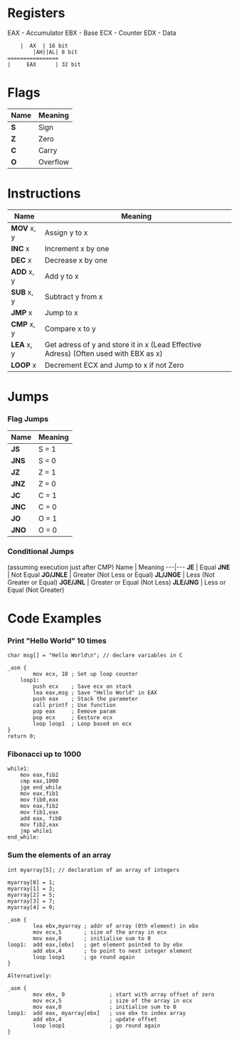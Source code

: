 # Registers
 
EAX - Accumulator
EBX - Base
ECX - Counter
EDX - Data

```
	|  AX  | 16 bit
        |AH||AL| 8 bit
================
|     EAX      | 32 bit
```



# Flags

Name | Meaning
---|---
**S** | Sign
**Z** | Zero
**C** | Carry
**O** | Overflow


# Instructions

Name | Meaning
---|---
**MOV** x, y | Assign y to x
**INC** x    | Increment x by one
**DEC** x    | Decrease x by one
**ADD** x, y | Add y to x
**SUB** x, y | Subtract y from x
**JMP** x    | Jump to x
**CMP** x, y | Compare x to y
**LEA** x, y | Get adress of y and store it in x (Lead Effective Adress) (Often used with EBX as x)
**LOOP** x   | Decrement ECX and Jump to x if not Zero


# Jumps

### Flag Jumps

Name | Meaning
---|---
**JS** | S = 1
**JNS** | S = 0
**JZ** | Z = 1
**JNZ** | Z = 0
**JC** | C = 1
**JNC** | C = 0
**JO** | O = 1
**JNO** | O = 0

### Conditional Jumps
(assuming execution just after CMP)
Name | Meaning
---|---
**JE** | Equal
**JNE** | Not Equal
**JG/JNLE** | Greater (Not Less or Equal)
**JL/JNGE** | Less (Not Greater or Equal)
**JGE/JNL** | Greater or Equal (Not Less)
**JLE/JNG** | Less or Equal (Not Greater)



# Code Examples

### Print "Hello World" 10 times
```
char msg[] = "Hello World\n"; // declare variables in C

_asm {
		mov ecx, 10 ; Set up loop counter
	loop1: 	
		push ecx 	; Save ecx on stack
		lea eax,msg ; Save "Hello World" in EAX
		push eax 	; Stack the parameter
		call printf ; Use function
		pop eax 	; Eemove param
		pop ecx 	; Eestore ecx
		loop loop1 	; Loop based on ecx
}
return 0;
```
### Fibonacci up to 1000
```
while1:
	mov eax,fib2
	cmp eax,1000
	jge end_while
	mov eax,fib1
	mov fib0,eax
	mov eax,fib2
	mov fib1,eax
	add eax, fib0
	mov fib2,eax
	jmp while1
end_while:
```
### Sum the elements of an array
```
int myarray[5]; // declaration of an array of integers

myarray[0] = 1;
myarray[1] = 3;
myarray[2] = 5;
myarray[3] = 7;
myarray[4] = 9;

_asm {
		lea ebx,myarray ; addr of array (0th element) in ebx
		mov ecx,5 		; size of the array in ecx
		mov eax,0 		; initialise sum to 0
loop1:  add eax,[ebx] 	; get element pointed to by ebx
		add ebx,4 		; to point to next integer element
		loop loop1 		; go round again
}

Alternatively:

_asm {
		mov ebx, 0 				; start with array offset of zero
		mov ecx,5 				; size of the array in ecx
		mov eax,0 				; initialise sum to 0
loop1: 	add eax, myarray[ebx] 	; use ebx to index array
		add ebx,4 				; update offset
		loop loop1 				; go round again
}
```